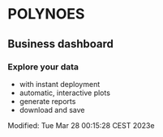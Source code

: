 # POLYNOES
## Business dashboard

### Explore your data
* with instant deployment
* automatic, interactive plots
* generate reports
* download and save

Modified: Tue Mar 28 00:15:28 CEST 2023e
